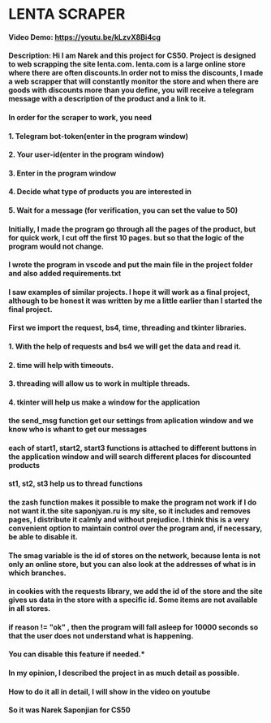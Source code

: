 # LENTA SCRAPER
#### Video Demo:  https://youtu.be/kLzvX8Bi4cg
#### Description: Hi I am Narek and this project for CS50. Project is designed to web scrapping the site lenta.com. lenta.com is a large online store where there are often discounts.In order not to miss the discounts, I made a web scrapper that will constantly monitor the store and when there are goods with discounts more than you define, you will receive a telegram message with a description of the product and a link to it.

#### In order for the scraper to work, you need
#### 1. Telegram bot-token(enter in the program window)
#### 2. Your user-id(enter in the program window)
#### 3. Enter in the program window
#### 4. Decide what type of products you are interested in
#### 5. Wait for a message (for verification, you can set the value to 50)

#### Initially, I made the program go through all the pages of the product, but for quick work, I cut off the first 10 pages. but so that the logic of the program would not change.

#### I wrote the program in vscode and put the main file in the project folder and also added requirements.txt


#### I saw examples of similar projects. I hope it will work as a final project, although to be honest it was written by me a little earlier than I started the final project.

#### First we import the request, bs4, time, threading and tkinter libraries.
#### 1. With the help of requests and bs4 we will get the data and read it.
#### 2. time will help with timeouts.
#### 3. threading will allow us to work in multiple threads.
#### 4. tkinter will help us make a window for the application

#### the send_msg function get our settings from aplication window and we know who is whant to get our messages

#### each of start1, start2, start3 functions is attached to different buttons in the application window and will search different places for discounted products

#### st1, st2, st3 help us to thread functions

#### the zash function makes it possible to make the program not work if I do not want it.the site saponjyan.ru is my site, so it includes and removes pages, I distribute it calmly and without prejudice. I think this is a very convenient option to maintain control over the program and, if necessary, be able to disable it.

#### The smag variable is the id of stores on the network, because lenta is not only an online store, but you can also look at the addresses of what is in which branches.

#### in cookies with the requests library, we add the id of the store and the site gives us data in the store with a specific id. Some items are not available in all stores.

#### if reason != "ok" , then the program will fall asleep for 10000 seconds so that the user does not understand what is happening.

#### You can disable this feature if needed.*

#### In my opinion, I described the project in as much detail as possible.

#### How to do it all in detail, I will show in the video on youtube

#### So it was Narek Saponjian for CS50